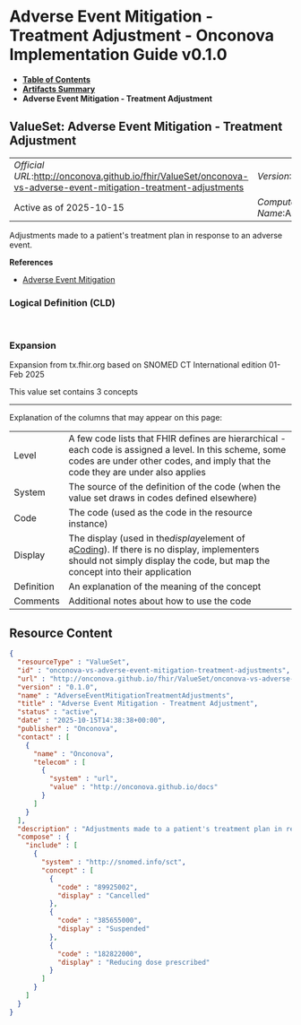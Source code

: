 # Adverse Event Mitigation - Treatment Adjustment - Onconova Implementation Guide v0.1.0

* [**Table of Contents**](toc.md)
* [**Artifacts Summary**](artifacts.md)
* **Adverse Event Mitigation - Treatment Adjustment**

## ValueSet: Adverse Event Mitigation - Treatment Adjustment 

| | |
| :--- | :--- |
| *Official URL*:http://onconova.github.io/fhir/ValueSet/onconova-vs-adverse-event-mitigation-treatment-adjustments | *Version*:0.1.0 |
| Active as of 2025-10-15 | *Computable Name*:AdverseEventMitigationTreatmentAdjustments |

 
Adjustments made to a patient's treatment plan in response to an adverse event. 

 **References** 

* [Adverse Event Mitigation](StructureDefinition-onconova-ext-adverse-event-mitigation.md)

### Logical Definition (CLD)

 

### Expansion

Expansion from tx.fhir.org based on SNOMED CT International edition 01-Feb 2025

This value set contains 3 concepts

-------

 Explanation of the columns that may appear on this page: 

| | |
| :--- | :--- |
| Level | A few code lists that FHIR defines are hierarchical - each code is assigned a level. In this scheme, some codes are under other codes, and imply that the code they are under also applies |
| System | The source of the definition of the code (when the value set draws in codes defined elsewhere) |
| Code | The code (used as the code in the resource instance) |
| Display | The display (used in the*display*element of a[Coding](http://hl7.org/fhir/R4/datatypes.html#Coding)). If there is no display, implementers should not simply display the code, but map the concept into their application |
| Definition | An explanation of the meaning of the concept |
| Comments | Additional notes about how to use the code |



## Resource Content

```json
{
  "resourceType" : "ValueSet",
  "id" : "onconova-vs-adverse-event-mitigation-treatment-adjustments",
  "url" : "http://onconova.github.io/fhir/ValueSet/onconova-vs-adverse-event-mitigation-treatment-adjustments",
  "version" : "0.1.0",
  "name" : "AdverseEventMitigationTreatmentAdjustments",
  "title" : "Adverse Event Mitigation - Treatment Adjustment",
  "status" : "active",
  "date" : "2025-10-15T14:38:38+00:00",
  "publisher" : "Onconova",
  "contact" : [
    {
      "name" : "Onconova",
      "telecom" : [
        {
          "system" : "url",
          "value" : "http://onconova.github.io/docs"
        }
      ]
    }
  ],
  "description" : "Adjustments made to a patient's treatment plan in response to an adverse event.",
  "compose" : {
    "include" : [
      {
        "system" : "http://snomed.info/sct",
        "concept" : [
          {
            "code" : "89925002",
            "display" : "Cancelled"
          },
          {
            "code" : "385655000",
            "display" : "Suspended"
          },
          {
            "code" : "182822000",
            "display" : "Reducing dose prescribed"
          }
        ]
      }
    ]
  }
}

```
